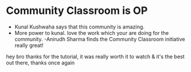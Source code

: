 # Community Classroom is OP

- Kunal Kushwaha says that this community is amazing.
- More power to kunal. love the work which your are doing for the community.
-Anirudh Sharma finds the Community Classroom initiative really great!


hey bro thanks for the tutorial, it was really worth it to watch & it's the best out there, thanks once again


